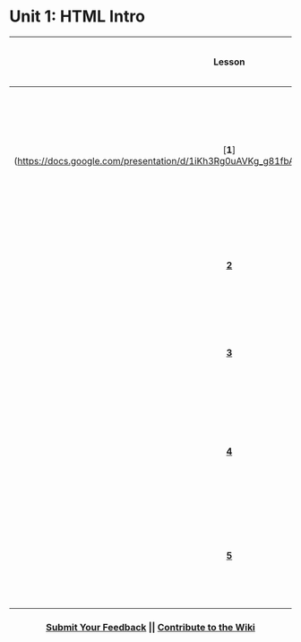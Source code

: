 # Unit 1: HTML Intro
|Lesson|Minutes|Objectives <br> *Coders will be able to ...*|Assignment Snapshot|Additional Resources|
|:-------:|:-------:|:-------|:-------|:-------|
|[**1**](https://docs.google.com/presentation/d/1iKh3Rg0uAVKg_g81fbAvkgjok9AZ_mH8TKibdUU8EB0/edit|45| Use correct syntax to create an an opening and a closing HTML tag for simple HTML elements. |[Paragraphs Debate](https://bit.ly/u1l1assignment)|N/A|
|[**2**](https://docs.google.com/presentation/d/1wRO99vG8nxiCPqQ_zUtmuttX5FDvQBkBAmWkUn4OQAA/edit?usp=sharing)|45|Use correct syntax to create simple HTML elements. |[My First Website](bit.ly/u1l2assignment)|[HTML Madlibs](https://popcode.org/?gist=d80474fba512f1125127ace3120834ae)|
|[**3**](https://docs.google.com/presentation/d/1y6ToeKgovy-t439IlZ5Kb2Yk782SifwPEc33i7054AE/edit?usp=sharing)|45|Nest HTML elements including ordered and unordered lists.|[Make Two Lists](https://bit.ly/u1l3assignment)|
|[**4**](https://docs.google.com/presentation/d/1N-1PmHfFfOT6Ej0yNm0uXF3fpmJ43KJ9UIKKCP4E5Sg/edit?usp=sharing)|45| Create HTML elements with attributes to include links on their pages. |[Links Practice](https://bit.ly/u1l4assignment)|
|[**5**](https://docs.google.com/presentation/d/1RNubqdVFKgW9v7VwAiVxnxFybtGBLv1Ks2dBecXqIfw/edit?usp=sharing)|45| Create HTML elements with attributes to include images on their pages. |[Favorite Musicians](https://bit.ly/u1l5assignment)|



 <h3 align="center"><a href="https://docs.google.com/forms/d/e/1FAIpQLSfx0wkLyw_jSOhWR2yY8GTR8TV2NXYZc40us7aPHnl9bO6WAQ/viewform">Submit Your Feedback</a> || <a href="https://github.com/ScriptEdcurriculum/curriculum17-18/wiki/1.-Foundations#unit-1-html">Contribute to the Wiki</a></h3> 

